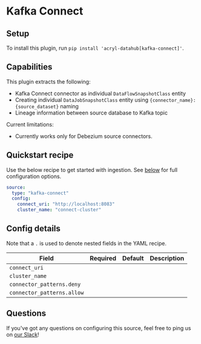 # Kafka Connect

## Setup

To install this plugin, run `pip install 'acryl-datahub[kafka-connect]'`.

## Capabilities

This plugin extracts the following:

- Kafka Connect connector as individual `DataFlowSnapshotClass` entity
- Creating individual `DataJobSnapshotClass` entity using `{connector_name}:{source_dataset}` naming
- Lineage information between source database to Kafka topic

Current limitations:

- Currently works only for Debezium source connectors.

## Quickstart recipe

Use the below recipe to get started with ingestion. See [below](#config-details) for full configuration options.

```yml
source:
  type: "kafka-connect"
  config:
    connect_uri: "http://localhost:8083"
    cluster_name: "connect-cluster"
```

## Config details

Note that a `.` is used to denote nested fields in the YAML recipe.

| Field                      | Required | Default | Description |
| -------------------------- | -------- | ------- | ----------- |
| `connect_uri`              |          |         |             |
| `cluster_name`             |          |         |             |
| `connector_patterns.deny`  |          |         |             |
| `connector_patterns.allow` |          |         |             |

## Questions

If you've got any questions on configuring this source, feel free to ping us on [our Slack](https://slack.datahubproject.io/)!
